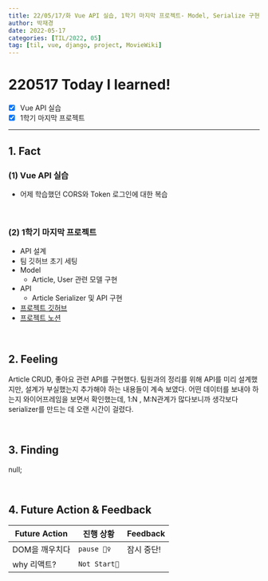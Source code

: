 ```yaml
---
title: 22/05/17/화 Vue API 실습, 1학기 마지막 프로젝트- Model, Serialize 구현
author: 박재경
date: 2022-05-17
categories: [TIL/2022, 05]
tag: [til, vue, django, project, MovieWiki]
---
```


# 220517 Today I learned!

- [x] Vue API 실습
- [x] 1학기 마지막 프로젝트

---

## 1. Fact 

### (1)  Vue API 실습

- 어제 학습했던 CORS와 Token 로그인에 대한 복습

<br>

### (2) 1학기 마지막 프로젝트

- API 설계
- 팀 깃허브 초기 세팅 
- Model 
  - Article, User 관련 모델 구현 
- API
  - Article Serializer 및 API 구현
- [프로젝트 깃허브](https://github.com/JaeKP/MovieWiki)
- [프로젝트 노션](https://evanescent-tuba-146.notion.site/d71f0e701e314d7abfcf72ede38fe8b6)

<br>

## 2. Feeling

Article CRUD, 좋아요 관련 API를 구현했다. 팀원과의 정리를 위해 API를 미리 설계했지만, 설계가 부실했는지 추가해야 하는 내용들이 계속 보였다. 어떤 데이터를 보내야 하는지 와이어프레임을 보면서 확인했는데, 1:N , M:N관계가 많다보니까 생각보다 serializer를 만드는 데 오랜 시간이 걸렸다. 

<br>

## 3. Finding 

null;

<br>

## 4. Future Action & Feedback

| Future Action  | 진행 상황    | Feedback   |
| -------------- | ------------ | ---------- |
| DOM을 깨우치다 | `pause 🤦‍♀️`   | 잠시 중단! |
| why 리액트?    | `Not Start🌙` |            |

<br>
